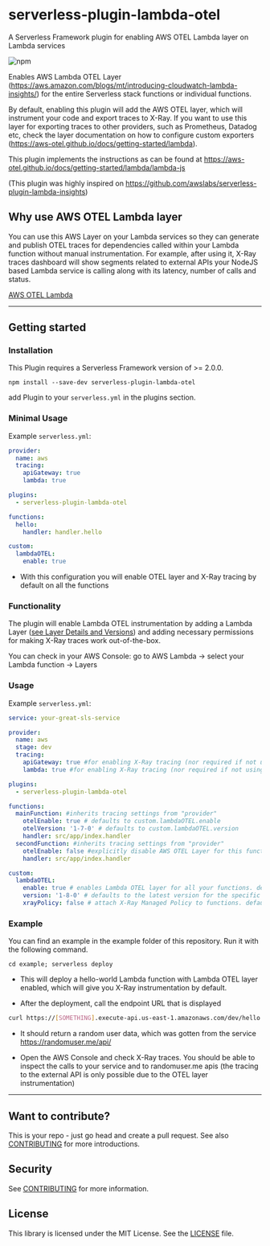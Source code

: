 # serverless-plugin-lambda-otel

A Serverless Framework plugin for enabling AWS OTEL Lambda layer on Lambda services

![npm](https://img.shields.io/npm/v/serverless-plugin-lambda-otel)
<!-- ![npm](https://img.shields.io/npm/dw/serverless-plugin-lambda-otel) -->

Enables AWS Lambda OTEL Layer (https://aws.amazon.com/blogs/mt/introducing-cloudwatch-lambda-insights/) for the entire Serverless stack functions or individual functions.

By default, enabling this plugin will add the AWS OTEL layer, which will instrument your code and export traces to X-Ray. If you want to use this layer for exporting traces to other providers, such as Prometheus, Datadog etc, check the layer documentation on how to configure custom exporters (https://aws-otel.github.io/docs/getting-started/lambda).

This plugin implements the instructions as can be found at https://aws-otel.github.io/docs/getting-started/lambda/lambda-js

(This plugin was highly inspired on https://github.com/awslabs/serverless-plugin-lambda-insights)

## Why use AWS OTEL Lambda layer

You can use this AWS Layer on your Lambda services so they can generate and publish OTEL traces for dependencies called within your Lambda function without manual instrumentation. For example, after using it, X-Ray traces dashboard will show segments related to external APIs your NodeJS based Lambda service is calling along with its latency, number of calls and status.

[AWS OTEL Lambda](https://github.com/aws-observability/aws-otel-lambda)

---

## Getting started

### Installation

This Plugin requires a Serverless Framework version of >= 2.0.0.

`npm install --save-dev serverless-plugin-lambda-otel`

add Plugin to your `serverless.yml` in the plugins section.

### Minimal Usage

Example `serverless.yml`:

```yaml
provider:
  name: aws
  tracing:
    apiGateway: true
    lambda: true

plugins:
  - serverless-plugin-lambda-otel

functions:
  hello:
    handler: handler.hello

custom:
  lambdaOTEL:
    enable: true
```

- With this configuration you will enable OTEL layer and X-Ray tracing by default on all the functions

### Functionality

The plugin will enable Lambda OTEL instrumentation by adding a Lambda Layer ([see Layer Details and Versions](https://aws-otel.github.io/docs/getting-started/lambda)) and adding necessary permissions for making X-Ray traces work out-of-the-box.

You can check in your AWS Console:
go to AWS Lambda -> select your Lambda function -> Layers

### Usage

Example `serverless.yml`:

```yaml
service: your-great-sls-service

provider:
  name: aws
  stage: dev
  tracing:
    apiGateway: true #for enabling X-Ray tracing (nor required if not using X-Ray)
    lambda: true #for enabling X-Ray tracing (nor required if not using X-Ray)

plugins:
  - serverless-plugin-lambda-otel

functions:
  mainFunction: #inherits tracing settings from "provider"
    otelEnable: true # defaults to custom.lambdaOTEL.enable
    otelVersion: '1-7-0' # defaults to custom.lambdaOTEL.version
    handler: src/app/index.handler
  secondFunction: #inherits tracing settings from "provider"
    otelEnable: false #explicitly disable AWS OTEL Layer for this function (this will override default settings)
    handler: src/app/index.handler

custom:
  lambdaOTEL:
    enable: true # enables Lambda OTEL layer for all your functions. defaults to false
    version: '1-8-0' # defaults to the latest version for the specific runtime (nodejs, python, java or collector) when the plugin was published
    xrayPolicy: false # attach X-Ray Managed Policy to functions. defaults to true
```

### Example

You can find an example in the example folder of this repository. Run it with the following command.

`cd example; serverless deploy`

- This will deploy a hello-world Lambda function with Lambda OTEL layer enabled, which will give you X-Ray instrumentation by default.

- After the deployment, call the endpoint URL that is displayed

```sh
curl https://[SOMETHING].execute-api.us-east-1.amazonaws.com/dev/hello
```

- It should return a random user data, which was gotten from the service https://randomuser.me/api/

- Open the AWS Console and check X-Ray traces. You should be able to inspect the calls to your service and to randomuser.me apis (the tracing to the external API is only possible due to the OTEL layer instrumentation)

---

## Want to contribute?

This is your repo - just go head and create a pull request. See also [CONTRIBUTING](CONTRIBUTING.md) for more introductions.

## Security

See [CONTRIBUTING](CONTRIBUTING.md#security-issue-notifications) for more information.

## License

This library is licensed under the MIT License. See the [LICENSE](LICENSE) file.
